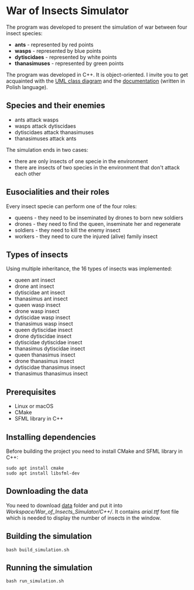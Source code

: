 # War of Insects Simulator

The program was developed to present the simulation of war between four insect species:

* **ants** - represented by red points
* **wasps** - represented by blue points
* **dytiscidaes** - represented by white points
* **thanasimuses** - represented by green points

The program was developed in C++. It is object-oriented. I invite you to get acquainted with the [UML class diagram](https://drive.google.com/open?id=1LkP93bEYvLP3exUP11vOMPFMFAU7-f4b) and the [documentation](https://drive.google.com/open?id=1DSIaseRuXTFllZ5HAdUCiAn6agQD84RP) (written in Polish language).

## Species and their enemies

* ants attack wasps
* wasps attack dytiscidaes
* dytiscidaes attack thanasimuses
* thanasimuses attack ants

The simulation ends in two cases:

* there are only insects of one specie in the environment
* there are insects of two species in the environment that don't attack each other

## Eusocialities and their roles

Every insect specie can perform one of the four roles:

* queens - they need to be inseminated by drones to born new soldiers
* drones - they need to find the queen, inseminate her and regenerate
* soldiers - they need to kill the enemy insect
* workers - they need to cure the injured (alive) family insect

## Types of insects

Using multiple inheritance, the 16 types of insects was implemented:

* queen ant insect
* drone ant insect
* dytiscidae ant insect
* thanasimus ant insect
* queen wasp insect
* drone wasp insect
* dytiscidae wasp insect
* thanasimus wasp insect
* queen dytiscidae insect
* drone dytiscidae insect
* dytiscidae dytiscidae insect
* thanasimus dytiscidae insect
* queen thanasimus insect
* drone thanasimus insect
* dytiscidae thanasimus insect
* thanasimus thanasimus insect

## Prerequisites

* Linux or macOS
* CMake
* SFML library in C++

## Installing dependencies

Before building the project you need to install CMake and SFML library in C++:

```
sudo apt install cmake
sudo apt install libsfml-dev
```

## Downloading the data

You need to download [data](https://drive.google.com/open?id=1x76pKPL-et9CT3tlI287IA9So87KIS3a) folder and put it into *Workspace/War_of_Insects_Simulator/C++/*. It contains *arial.ttf* font file which is needed to display the number of insects in the window.

## Building the simulation

```
bash build_simulation.sh
```

## Running the simulation

```
bash run_simulation.sh
```
